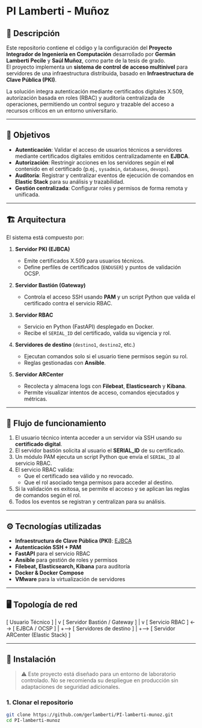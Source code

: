 # PI Lamberti - Muñoz

## 📜 Descripción

Este repositorio contiene el código y la configuración del **Proyecto Integrador de Ingeniería en Computación** desarrollado por **Germán Lamberti Pecile** y **Saúl Muñoz**, como parte de la tesis de grado.  
El proyecto implementa un **sistema de control de acceso multinivel** para servidores de una infraestructura distribuida, basado en **Infraestructura de Clave Pública (PKI)**.

La solución integra autenticación mediante certificados digitales X.509, autorización basada en roles (RBAC) y auditoría centralizada de operaciones, permitiendo un control seguro y trazable del acceso a recursos críticos en un entorno universitario.

---

## 🎯 Objetivos

- **Autenticación**: Validar el acceso de usuarios técnicos a servidores mediante certificados digitales emitidos centralizadamente en **EJBCA**.
- **Autorización**: Restringir acciones en los servidores según el **rol** contenido en el certificado (p.ej., `sysadmin`, `databases`, `devops`).
- **Auditoría**: Registrar y centralizar eventos de ejecución de comandos en **Elastic Stack** para su análisis y trazabilidad.
- **Gestión centralizada**: Configurar roles y permisos de forma remota y unificada.

---

## 🏗 Arquitectura

El sistema está compuesto por:

1. **Servidor PKI (EJBCA)**  
   - Emite certificados X.509 para usuarios técnicos.  
   - Define perfiles de certificados (`ENDUSER`) y puntos de validación OCSP.  

2. **Servidor Bastión (Gateway)**  
   - Controla el acceso SSH usando **PAM** y un script Python que valida el certificado contra el servicio RBAC.  

3. **Servidor RBAC**  
   - Servicio en Python (FastAPI) desplegado en Docker.  
   - Recibe el `SERIAL_ID` del certificado, valida su vigencia y rol.  

4. **Servidores de destino** (`destino1`, `destino2`, etc.)  
   - Ejecutan comandos solo si el usuario tiene permisos según su rol.  
   - Reglas gestionadas con **Ansible**.

5. **Servidor ARCenter**  
   - Recolecta y almacena logs con **Filebeat**, **Elasticsearch** y **Kibana**.  
   - Permite visualizar intentos de acceso, comandos ejecutados y métricas.

---

## 🔐 Flujo de funcionamiento

1. El usuario técnico intenta acceder a un servidor vía SSH usando su **certificado digital**.
2. El servidor bastión solicita al usuario el **SERIAL_ID** de su certificado.
3. Un módulo PAM ejecuta un script Python que envía el `SERIAL_ID` al servicio RBAC.
4. El servicio RBAC valida:
   - Que el certificado sea válido y no revocado.
   - Que el rol asociado tenga permisos para acceder al destino.
5. Si la validación es exitosa, se permite el acceso y se aplican las reglas de comandos según el rol.
6. Todos los eventos se registran y centralizan para su análisis.

---

## ⚙️ Tecnologías utilizadas

- **Infraestructura de Clave Pública (PKI)**: [EJBCA](https://www.ejbca.org/)
- **Autenticación SSH + PAM**
- **FastAPI** para el servicio RBAC
- **Ansible** para gestión de roles y permisos
- **Filebeat, Elasticsearch, Kibana** para auditoría
- **Docker & Docker Compose**
- **VMware** para la virtualización de servidores

---
## 🖥 Topología de red

[ Usuario Técnico ]
|
v
[ Servidor Bastión / Gateway ]
|
v
[ Servicio RBAC ] <--> [ EJBCA / OCSP ]
|
+--> [ Servidores de destino ]
|
+--> [ Servidor ARCenter (Elastic Stack) ]

---

## 🚀 Instalación

> ⚠️ Este proyecto está diseñado para un entorno de laboratorio controlado. No se recomienda su despliegue en producción sin adaptaciones de seguridad adicionales.

### 1. Clonar el repositorio
```bash
git clone https://github.com/gerlamberti/PI-lamberti-munoz.git
cd PI-lamberti-munoz


